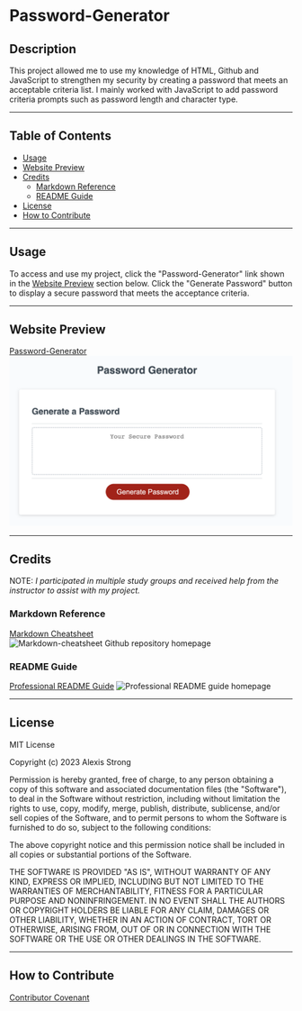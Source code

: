 # Password-Generator


## **Description**
This project allowed me to use my knowledge of HTML, Github and JavaScript to strengthen my security by creating a password that meets an acceptable criteria list. I mainly worked with JavaScript to add password criteria prompts such as password length and character type. 

- - - -
## **Table of Contents**
- [Usage](#usage)
- [Website Preview](#website-preview)
- [Credits](#credits)
    - [Markdown Reference](#markdown-reference)
    - [README Guide](#readme-guide)
- [License](#license)
- [How to Contribute](#how-to-contribute)
- - - -
## **Usage**
To access and use my project, click the "Password-Generator" link shown in the [Website Preview](#website-preview)<a name="website_preview"></a> section below. Click the "Generate Password" button to display a secure password that meets the acceptance criteria.
- - - -
## **Website Preview**
[Password-Generator](https://alexisstrong11.github.io/password-generator/)
![Screen showing Password Generator with box to input password](./PW%20Page.png "PW Page")
- - - - 
## **Credits**
NOTE: *I participated in multiple study groups and received help from the instructor to assist with my  project.*

### Markdown Reference
[Markdown Cheatsheet](https://github.com/tchapi/markdown-cheatsheet/blob/master/README.md/ "Markdown Cheatsheet")
![Markdown-cheatsheet Github repository homepage](./assets/images/Markdown%20Cheatsheet.png "Markdown Cheatsheet")
### README Guide
[Professional README Guide](https://coding-boot-camp.github.io/full-stack/github/professional-readme-guide/ "Professional README Guide")
![Professional README guide homepage](./assets/images/Readme%20Reference.png "Readme Reference")

- - - - 
## **License**
MIT License

Copyright (c) 2023 Alexis Strong

Permission is hereby granted, free of charge, to any person obtaining a copy
of this software and associated documentation files (the "Software"), to deal
in the Software without restriction, including without limitation the rights
to use, copy, modify, merge, publish, distribute, sublicense, and/or sell
copies of the Software, and to permit persons to whom the Software is
furnished to do so, subject to the following conditions:

The above copyright notice and this permission notice shall be included in all
copies or substantial portions of the Software.

THE SOFTWARE IS PROVIDED "AS IS", WITHOUT WARRANTY OF ANY KIND, EXPRESS OR
IMPLIED, INCLUDING BUT NOT LIMITED TO THE WARRANTIES OF MERCHANTABILITY,
FITNESS FOR A PARTICULAR PURPOSE AND NONINFRINGEMENT. IN NO EVENT SHALL THE
AUTHORS OR COPYRIGHT HOLDERS BE LIABLE FOR ANY CLAIM, DAMAGES OR OTHER
LIABILITY, WHETHER IN AN ACTION OF CONTRACT, TORT OR OTHERWISE, ARISING FROM,
OUT OF OR IN CONNECTION WITH THE SOFTWARE OR THE USE OR OTHER DEALINGS IN THE
SOFTWARE.
- - - - 
## **How to Contribute**
[Contributor Covenant](https://www.contributor-covenant.org/)